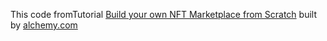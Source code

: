 This code fromTutorial [Build your own NFT Marketplace from Scratch](https://docs.alchemy.com/alchemy/) built by [alchemy.com](https://alchemy.com)

